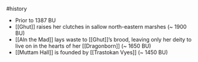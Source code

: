 #history
* Prior to 1387 BU
* [[Ghut]] raises her clutches in sallow north-eastern marshes (~ 1900 BU)
* [[Aln the Mad]] lays waste to [[Ghut]]’s brood, leaving only her deity to live on in the hearts of her [[Dragonborn]] (~ 1650 BU)
* [[Muttam Hall]] is founded by [[Trastokan Vyes]] (~ 1450 BU)